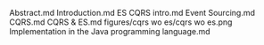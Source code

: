 Abstract.md
Introduction.md
ES CQRS intro.md
Event Sourcing.md
CQRS.md
CQRS & ES.md
figures/cqrs wo es/cqrs wo es.png
Implementation in the Java programming language.md
